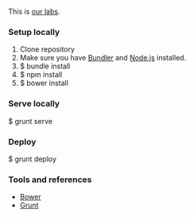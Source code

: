This is [our labs](http://labs.kollegorna.se).

### Setup locally

1. Clone repository
2. Make sure you have [Bundler](https://rubygems.org/gems/bundler) and [Node.js](http://nodejs.org) installed.
2. $ bundle install
3. $ npm install
4. $ bower install

### Serve locally

$ grunt serve

### Deploy

$ grunt deploy

### Tools and references

* [Bower](http://www.bower.io)
* [Grunt](http://www.gruntjs.com)

